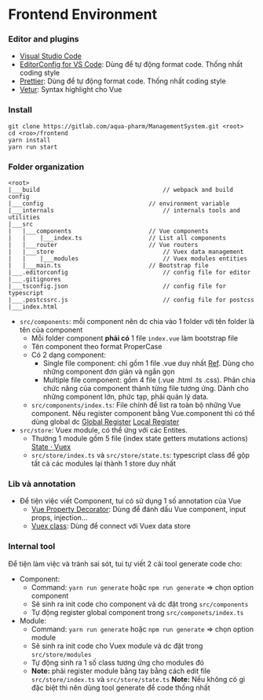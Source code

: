 # Frontend Environment

### Editor and plugins
- [Visual Studio Code](https://code.visualstudio.com/)
- [EditorConfig for VS Code](https://marketplace.visualstudio.com/items?itemName=EditorConfig.EditorConfig): Dùng để tự động format code. Thống nhất coding style
- [Prettier](https://marketplace.visualstudio.com/items?itemName=esbenp.prettier-vscode): Dùng để tự động format code. Thống nhất coding style
- [Vetur](https://marketplace.visualstudio.com/items?itemName=octref.vetur): Syntax highlight cho Vue

### Install
```
git clone https://gitlab.com/aqua-pharm/ManagementSystem.git <root>
cd <roo>/frontend
yarn install
yarn run start
```

### Folder organization
```
<root>
|___build									// webpack and build config
|___config								// environment variable
|___internals								// internals tools and utilities
|___src
|   |___components						// Vue components
|   |    |___index.ts					// List all components
|   |___router							// Vue routers
|   |___store								// Vuex data management
|   |    |___modules						// Vuex modules entities
|   |___main.ts							// Bootstrap file
|___.editorconfig							// config file for editor
|___.gitignores
|___tsconfig.json							// config file for typescript
|___.postcssrc.js							// config file for postcss
|___index.html
```

- `src/components`: mỗi component nên dc chia vào 1 folder với tên folder là tên của component
	- Mỗi folder component **phải có** 1 file `index.vue` làm bootstrap file
	- Tên component theo format ProperCase
	- Có 2 dạng component:
		- Single file component: chỉ gồm 1 file .vue duy nhất [Ref](https://vuejs.org/v2/guide/single-file-components.html). Dùng cho những component đơn giản và ngắn gọn
		- Multiple file component: gồm 4 file (.vue .html .ts .css). Phân chia chức năng của component thành từng file tương ứng. Dành cho những component lớn, phức tạp, phải quản lý data.
	- `src/components/index.ts`: File chính để list ra toàn bộ những Vue component. Nếu register component bằng Vue.component thì có thể dùng global dc [Global Register](https://vuejs.org/v2/guide/components.html#Registration) [Local Register](https://vuejs.org/v2/guide/components.html#Local-Registration)
- `src/store`: Vuex module, có thể ứng với các Entites.
	- Thường 1 module gồm 5 file (index state getters mutations actions) [State · Vuex](https://vuex.vuejs.org/en/state.html)
	- `src/store/index.ts` và `src/store/state.ts`: typescript class để gộp tất cả các modules lại thành 1 store duy nhất

### Lib và annotation
- Để tiện việc viết Component, tui có sử dụng 1 số annotation của Vue
	- [Vue Property Decorator](https://github.com/kaorun343/vue-property-decorator): Dùng để đánh dấu Vue component, input props, injection…
	- [Vuex class](https://github.com/ktsn/vuex-class/): Dùng để connect với Vuex data store

### Internal tool
Để tiện làm việc và tránh sai sót, tui tự viết 2 cái tool generate code cho:
- Component:
	- Command: `yarn run generate` hoặc `npm run generate` => chọn option component
	- Sẽ sinh ra init code cho component và dc đặt trong `src/components`
	- Tự động register global component trong `src/componets/index.ts`
- Module:
 	- Command: `yarn run generate` hoặc `npm run generate` => chọn option module
 	- Sẽ sinh ra init code cho Vuex module và dc đặt trong `src/store/modules`
 	- Tự động sinh ra 1 số class tương ứng cho modules đó
 	- **Note:** phải register module bằng tay bằng cách edit file `src/store/index.ts` và `src/store/state.ts`
**Note:** Nếu không có gì đặc biệt thì nên dùng tool generate để code thống nhất
